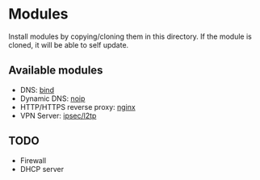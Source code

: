 # Modules

Install modules by copying/cloning them in this directory. If the module is cloned, it will be able to self update.

## Available modules

* DNS: [bind](https://github.com/Roming22/skwr-bind.git)
* Dynamic DNS: [noip](https://github.com/Roming22/skwr-noip.git)
* HTTP/HTTPS reverse proxy: [nginx](https://github.com/Roming22/skwr-nginx.git)
* VPN Server: [ipsec/l2tp](https://github.com/Roming22/skwr-ispec-l2tp-vpn-server.git)

## TODO

* Firewall
* DHCP server
